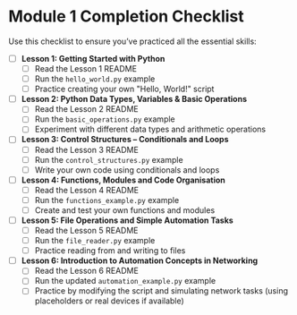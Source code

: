 # Module 1 Completion Checklist

Use this checklist to ensure you’ve practiced all the essential skills:

- [ ] **Lesson 1: Getting Started with Python**
  - [ ] Read the Lesson 1 README
  - [ ] Run the `hello_world.py` example
  - [ ] Practice creating your own "Hello, World!" script
- [ ] **Lesson 2: Python Data Types, Variables & Basic Operations**
  - [ ] Read the Lesson 2 README
  - [ ] Run the `basic_operations.py` example
  - [ ] Experiment with different data types and arithmetic operations
- [ ] **Lesson 3: Control Structures – Conditionals and Loops**
  - [ ] Read the Lesson 3 README
  - [ ] Run the `control_structures.py` example
  - [ ] Write your own code using conditionals and loops
- [ ] **Lesson 4: Functions, Modules and Code Organisation**
  - [ ] Read the Lesson 4 README
  - [ ] Run the `functions_example.py` example
  - [ ] Create and test your own functions and modules
- [ ] **Lesson 5: File Operations and Simple Automation Tasks**
  - [ ] Read the Lesson 5 README
  - [ ] Run the `file_reader.py` example
  - [ ] Practice reading from and writing to files
- [ ] **Lesson 6: Introduction to Automation Concepts in Networking**
  - [ ] Read the Lesson 6 README
  - [ ] Run the updated `automation_example.py` example
  - [ ] Practice by modifying the script and simulating network tasks (using placeholders or real devices if available)

